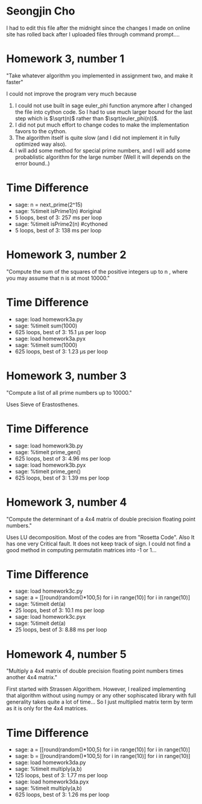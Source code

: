 Seongjin Cho
============

I had to edit this file after the midnight since the changes I made on online site
has rolled back after I uploaded files through command prompt....

Homework 3, number 1
====================

"Take whatever algorithm you implemented in assignment two, and make it faster"

I could not improve the program very much because
1. I could not use built in sage euler_phi function anymore after I changed the file into cython code.
So I had to use much larger bound for the last step which is $\sqrt(n)$ rather than $\sqrt(euler_phi(n))$.
2. I did not put much effort to change codes to make the implementation favors to the cython.
3. The algorithm itself is quite slow (and I did not implement it in fully optimized way also).
4. I will add some method for special prime numbers, and I will add some probablistic algorithm for the large number
(Well it will depends on the error bound..)

# Time Difference
- sage: n = next_prime(2^15)
- sage: %timeit isPrime1(n)	#original
- 5 loops, best of 3: 257 ms per loop
- sage: %timeit isPrime2(n)	#cythoned
- 5 loops, best of 3: 138 ms per loop

Homework 3, number 2
====================

"Compute the sum of the squares of the positive integers up to n
, where you may assume that n is at most 10000."

# Time Difference
- sage: load homework3a.py
- sage: %timeit sum(1000)
- 625 loops, best of 3: 15.1 µs per loop
- sage: load homework3a.pyx
- sage: %timeit sum(1000)
- 625 loops, best of 3: 1.23 µs per loop

Homework 3, number 3
====================

"Compute a list of all prime numbers up to 10000."

Uses Sieve of Erastosthenes.

# Time Difference
- sage: load homework3b.py
- sage: %timeit prime_gen()
- 625 loops, best of 3: 4.96 ms per loop
- sage: load homework3b.pyx
- sage: %timeit prime_gen()
- 625 loops, best of 3: 1.39 ms per loop


Homework 3, number 4
====================

"Compute the determinant of a 4x4 matrix of double precision floating point numbers."

Uses LU decomposition. Most of the codes are from "Rosetta Code". Also It has one
very Critical fault. It does not keep track of sign. I could not find a good
method in computing permutatin matrices into -1 or 1...

# Time Difference
- sage: load homework3c.py
- sage: a = [[round(random()*100,5) for i in range(10)] for i in range(10)]
- sage: %timeit det(a)
- 25 loops, best of 3: 10.1 ms per loop
- sage: load homework3c.pyx
- sage: %timeit det(a)
- 25 loops, best of 3: 8.88 ms per loop

Homework 4, number 5
====================

"Multiply a 4x4 matrix of double precision floating point numbers times another 4x4 matrix."

First started with Strassen Algorithem. However, I realized implementing that algorithm without using numpy or any other sophiscated library
with full generality takes quite a lot of time... So I just multiplied matrix term by term as it is only for the 4x4 matrices.

# Time Difference
- sage: a = [[round(random()*100,5) for i in range(10)] for i in range(10)]
- sage: b = [[round(random()*100,5) for i in range(10)] for i in range(10)]
- sage: load homework3da.py
- sage: %timeit multiply(a,b)
- 125 loops, best of 3: 1.77 ms per loop
- sage: load homework3da.pyx
- sage: %timeit multiply(a,b)
- 625 loops, best of 3: 1.26 ms per loop
